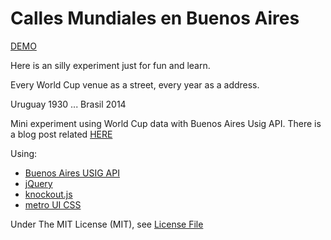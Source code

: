 Calles Mundiales en Buenos Aires
================================

[DEMO](http://arena.palamago.com.ar/calles-mundiales/)

Here is an silly experiment just for fun and learn.

Every World Cup venue as a street, every year as a address.

Uruguay 1930
...
Brasil 2014

Mini experiment using World Cup data with Buenos Aires Usig API. There is a blog post related [HERE](http://blog.palamago.com.ar/2014/02/calles-mundiales-de-buenos-aires)

Using:

* [Buenos Aires USIG API](http://servicios.usig.buenosaires.gob.ar/usig-js/3.0/doc/)
* [jQuery](http://jquery.com/)
* [knockout.js](http://knockoutjs.com/)
* [metro UI CSS](http://metroui.org.ua/)

Under The MIT License (MIT), see [License File](https://github.com/palamago/country-population/blob/master/LICENSE)

